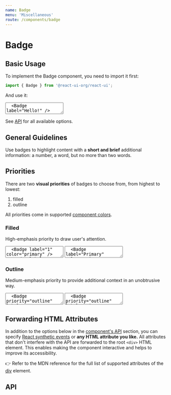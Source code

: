 ```yaml
---
name: Badge
menu: 'Miscellaneous'
route: /components/badge
---
```


# Badge

## Basic Usage

To implement the Badge component, you need to import it first:

```js
import { Badge } from '@react-ui-org/react-ui';
```

And use it:

<textarea is="docoff-react-preview">
  <Badge label="Hello!" />
</textarea>

See [API](#api) for all available options.

## General Guidelines

Use badges to highlight content with a **short and brief** additional
information: a number, a word, but no more than two words.

## Priorities

There are two **visual priorities** of badges to choose from, from highest to
lowest:

1. filled
2. outline

All priorities come in supported
[component colors](/foundation/colors#component-colors).

### Filled

High-emphasis priority to draw user's attention.

<textarea is="docoff-react-preview">
  <Badge label="1" color="primary" />
  <Badge label="2" color="secondary" />
  <Badge label="3" color="success" />
  <Badge label="4" color="warning" />
  <Badge label="5" color="danger" />
  <Badge label="10" color="help" />
  <Badge label="34" color="info" />
  <Badge label="99+" />
  <Badge label="365" color="light" />
  <Badge label="999+" color="dark" />
</textarea>

<textarea is="docoff-react-preview">
  <Badge label="Primary" color="primary" />
  <Badge label="Secondary" color="secondary" />
  <Badge label="Success" color="success" />
  <Badge label="Warning" color="warning" />
  <Badge label="Danger" color="danger" />
  <Badge label="Help" color="help" />
  <Badge label="Info" color="info" />
  <Badge label="Note" />
  <Badge label="Light" color="light" />
  <Badge label="Dark" color="dark" />
</textarea>

### Outline

Medium-emphasis priority to provide additional context in an unobtrusive way.

<textarea is="docoff-react-preview">
  <Badge priority="outline" label="1" color="primary" />
  <Badge priority="outline" label="2" color="secondary" />
  <Badge priority="outline" label="3" color="success" />
  <Badge priority="outline" label="4" color="warning" />
  <Badge priority="outline" label="5" color="danger" />
  <Badge priority="outline" label="10" color="help" />
  <Badge priority="outline" label="34" color="info" />
  <Badge priority="outline" label="99+" />
  <Badge priority="outline" label="365" color="light" />
  <Badge priority="outline" label="999+" color="dark" />
</textarea>

<textarea is="docoff-react-preview">
  <Badge priority="outline" label="Primary" color="primary" />
  <Badge priority="outline" label="Secondary" color="secondary" />
  <Badge priority="outline" label="Success" color="success" />
  <Badge priority="outline" label="Warning" color="warning" />
  <Badge priority="outline" label="Danger" color="danger" />
  <Badge priority="outline" label="Help" color="help" />
  <Badge priority="outline" label="Info" color="info" />
  <Badge priority="outline" label="Note" />
  <Badge priority="outline" label="Light" color="light" />
  <Badge priority="outline" label="Dark" color="dark" />
</textarea>

## Forwarding HTML Attributes

In addition to the options below in the [component's API](#api) section, you
can specify [React synthetic events] or **any HTML attribute you like.** All
attributes that don't interfere with the API are forwarded to the root `<div>`
HTML element. This enables making the component interactive and helps to improve
its accessibility.

👉 Refer to the MDN reference for the full list of supported attributes of the
[div] element.

## API

<docoff-react-props data-src="/lib/components/Badge/Badge.jsx" />

[React synthetic events]: https://reactjs.org/docs/events.html
[div]: https://developer.mozilla.org/en-US/docs/Web/HTML/Element/div#attributes
